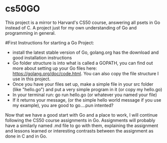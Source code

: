 # cs50GO
This project is a mirror to Harvard's CS50 course, answering all psets in Go instead of C. A project just for my own understanding of Go and programming in general. 

#First Instructions for starting a Go Project: 
* install the latest stable version of Go, golang.org has the download and good installation instructions
* Go folder structure is into what is called a GOPATH, you can find out more about setting up your Go files here: https://golang.org/doc/code.html. You can also copy the file structure I use in this project. 
* Once you have your files set up, make a simple file in your src folder (like "hello.go") and put a very simple program in it (or copy my hello.go)
* In your terminal run: 
	go run hello.go (or whatever you named your file)
* If it returns your message, (or the simple hello world message if you use my example), you are good to go....pun intented?

Now that we have a good start with Go and a place to work, I will continue following the CS50 course assignments in Go. Assignments will probably have a similarly named .md file to go with them, explaining the assignment and lessons learned or interesting contrasts between the assignment as done in C and in Go. 

